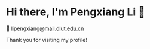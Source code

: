# Hi there, I'm Pengxiang Li 👋
📮
[lipengxiang@mail.dlut.edu.cn](mailto:lipengxiang@mail.dlut.edu.cn)

Thank you for visiting my profile!
